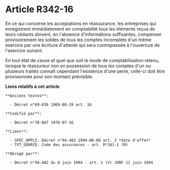 # Article R342-16

En ce qui concerne les acceptations en réassurance, les entreprises qui enregistrent immédiatement en comptabilité tous les
éléments reçus de leurs cédants doivent, en l'absence d'informations suffisantes, compenser provisoirement les soldes de tous
les comptes incomplets d'un même exercice par une écriture d'attente qui sera contrepassée à l'ouverture de l'exercice
suivant.

En tout état de cause et quel que soit le mode de comptabilisation retenu, lorsque le réassureur non en possession de tous
les comptes d'un ou plusieurs traités connaît cependant l'existence d'une perte, celle-ci doit être provisionnée pour son
montant prévisible.

**Liens relatifs à cet article**

	**Anciens textes**:

	  - Décret n°69-836 1969-08-29 art. 16

	**Codifié par**:

	  - Décret n°76-667 1976-07-16

	**Liens**:

	  - SPEC_APPLI: Décret n°94-482 1994-06-08 art. 2 *date d'effet*
	  - TXT_SOURCE: Code des assurances - art. R*341-1 (M)

	**Abrogé par**:

	  - Décret n°94-482 du 8 juin 1994 - art. 1 (V) JORF 11 juin 1994
